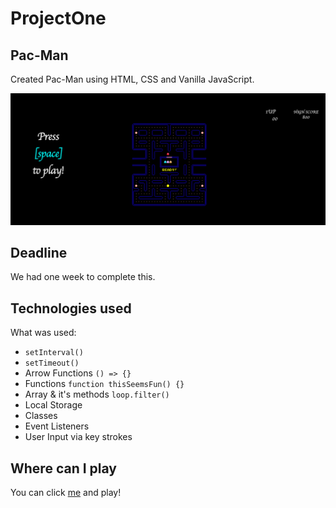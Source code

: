 # ProjectOne

## Pac-Man

Created Pac-Man using HTML, CSS and Vanilla JavaScript.

![How it looks](https://github.com/florent-haxhiu/ProjectOne/blob/main/img/PacmanSS.png)

## Deadline

We had one week to complete this.

## Technologies used

What was used: 
- `setInterval()`
- `setTimeout()`
- Arrow Functions `() => {}`
- Functions `function thisSeemsFun() {}`
- Array & it's methods `loop.filter()`
- Local Storage
- Classes
- Event Listeners
- User Input via key strokes

## Where can I play

You can click [me](https://florent-haxhiu.github.io/ProjectOne/) and play!
